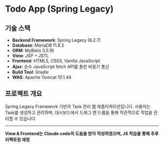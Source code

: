 # Todo App (Spring Legacy)

## 기술 스택
- **Backend Framework**: Spring Legacy (6.2.7)
- **Database**: MariaDB 11.8.2
- **ORM**: MyBatis 3.5.16
- **View**: JSP + JSTL
- **Frontend**: HTML5, CSS3, Vanilla JavaScript
- **Ajax**: 순수 JavaScript fetch API를 통한 비동기 통신
- **Build Tool**: Gradle
- **WAS**: Apache Tomcat 10.1.44

## 프로젝트 개요
Spring Legacy Framework 기반의 Task 관리 웹 애플리케이션입니다. 사용자는 Task를 생성하고 관리하며, 대시보드에서 드래그 앤 드롭을 통해 직관적으로 작업을 관리할 수 있습니다.

---

**View & Frontend는 Claude code의 도움을 받아 작성하였으며, JS 학습을 통해 추후 리팩토링 예정**